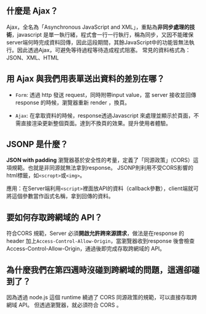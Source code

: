 ## 什麼是 Ajax？
Ajax，全名為「Asynchronous JavaScript and XML」，重點為**非同步處理的技術**，javascript 是單一執行緒，程式會一行一行執行，稱為同步，又因不能確保server端何時完成資料回傳，因此這段期間，其餘JavaScript中的功能皆無法執行。因此透過Ajax，可避免等待過程等待造成程式阻塞。
常見的資料格式為：JSON、XML、HTML

## 用 Ajax 與我們用表單送出資料的差別在哪？
 - ```Form```: 透過 http 發送 request，同時附帶input value，當 server 接收並回傳 response 的時候，瀏覽器重新 render ，換頁。

 - ```Ajax```: 在拿取資料的時候，response透過Javascript 來處理並顯示於頁面，不需直接渲染更新整個頁面。達到不換頁的效果。提升使用者體驗。

## JSONP 是什麼？
**JSON with padding**
瀏覽器基於安全性的考量，定義了「同源政策」(CORS）這項規範。也就是非同源就無法拿到response。
JSONP則利用不受CORS影響的html標籤，如```<scropt>```或```<img>```。

應用：在Server端利用```<script>```裡面放API的資料（callback參數），client端就可將這個參數當作函式名稱，拿到回傳的資料。


## 要如何存取跨網域的 API？
符合CORS 規範，Server 必須**開啟允許跨來源請求**，做法是在response 的header 加上```Access-Control-Allow-Origin```，當瀏覽器收到response 後會檢查Access-Control-Allow-Origin，通過後即完成存取跨網域的 API。

## 為什麼我們在第四週時沒碰到跨網域的問題，這週卻碰到了？
因為透過 node.js 這個 runtime 繞過了 CORS 同源政策的規範，可以直接存取跨網域 API。
但透過瀏覽器，就必須符合 CORS 。
